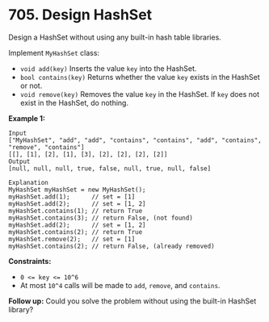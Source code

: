 # 705. Design HashSet

Design a HashSet without using any built-in hash table libraries.

Implement `MyHashSet` class:

* `void add(key)` Inserts the value `key` into the HashSet.
* `bool contains(key)` Returns whether the value `key` exists in the
  HashSet or not.
* `void remove(key)` Removes the value `key` in the HashSet. If `key`
  does not exist in the HashSet, do nothing.

__Example 1:__

```
Input
["MyHashSet", "add", "add", "contains", "contains", "add", "contains", "remove", "contains"]
[[], [1], [2], [1], [3], [2], [2], [2], [2]]
Output
[null, null, null, true, false, null, true, null, false]

Explanation
MyHashSet myHashSet = new MyHashSet();
myHashSet.add(1);      // set = [1]
myHashSet.add(2);      // set = [1, 2]
myHashSet.contains(1); // return True
myHashSet.contains(3); // return False, (not found)
myHashSet.add(2);      // set = [1, 2]
myHashSet.contains(2); // return True
myHashSet.remove(2);   // set = [1]
myHashSet.contains(2); // return False, (already removed)
```

__Constraints:__

* `0 <= key <= 10^6`
* At most `10^4` calls will be made to `add`, `remove`, and `contains`.

__Follow up:__ Could you solve the problem without using the built-in HashSet library?
